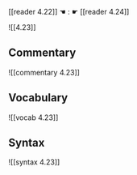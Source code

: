 [[reader 4.22]] ☚ : ☛ [[reader 4.24]]

![[4.23]]

## Commentary

![[commentary 4.23]]

## Vocabulary

![[vocab 4.23]]

## Syntax

![[syntax 4.23]]

